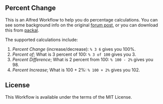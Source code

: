 Percent Change
--------------

This is an Alfred Workflow to help you do percentage calculations. You can see
some background info on the original [forum post](http://www.alfredforum.com/topic/4731-percent-change/),
or you can download this from [packal](http://www.packal.org/workflow/percent-change).

The supported calculations include:

1. *Percent Change* (increase/decrease): `% 3 6` gives you 100%.
2. *Percent of*; What is 3 percent of 100: `% 3 of 100` gives you 3.
3. *Percent Difference*; What is 2 percent from 100: `% 100 - 2%` gives you 98.
4. *Percent Increase*; What is 100 + 2%: `% 100 + 2%` gives you 102.

License
-------

This Workflow is available under the terms of the MIT License.
